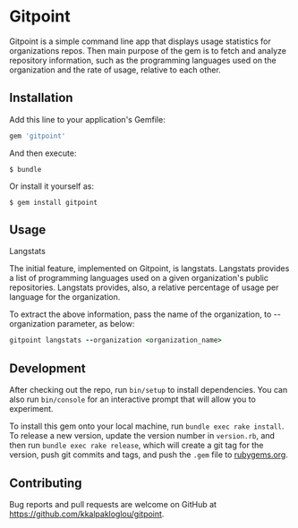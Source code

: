 # Gitpoint

Gitpoint is a simple command line app that displays usage statistics for organizations repos. Then main purpose of the gem is to fetch and analyze repository information, such as the programming languages used on the organization and the rate of usage, relative to each other.

## Installation

Add this line to your application's Gemfile:

```ruby
gem 'gitpoint'
```

And then execute:

    $ bundle

Or install it yourself as:

    $ gem install gitpoint

## Usage

Langstats

The initial feature, implemented on Gitpoint, is langstats. Langstats provides a list of programming languages used on a given organization's public repositories. Langstats provides, also, a relative percentage of usage per language for the organization. 

To extract the above information, pass the name of the organization, to --organization parameter, as below:

```ruby
gitpoint langstats --organization <organization_name>
```


## Development

After checking out the repo, run `bin/setup` to install dependencies. You can also run `bin/console` for an interactive prompt that will allow you to experiment.

To install this gem onto your local machine, run `bundle exec rake install`. To release a new version, update the version number in `version.rb`, and then run `bundle exec rake release`, which will create a git tag for the version, push git commits and tags, and push the `.gem` file to [rubygems.org](https://rubygems.org).

## Contributing

Bug reports and pull requests are welcome on GitHub at https://github.com/kkalpakloglou/gitpoint.

